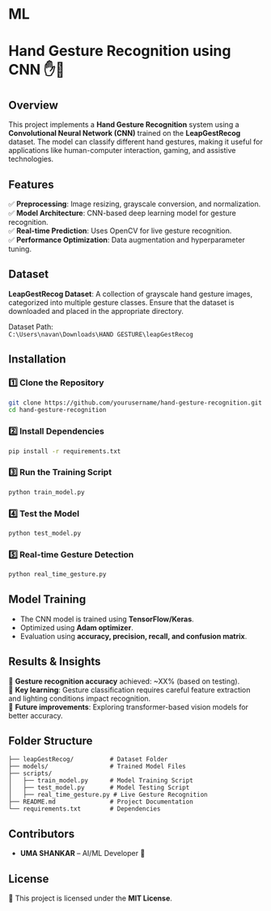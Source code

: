 # ML
# Hand Gesture Recognition using CNN ✋🤖

## Overview
This project implements a **Hand Gesture Recognition** system using a **Convolutional Neural Network (CNN)** trained on the **LeapGestRecog** dataset. The model can classify different hand gestures, making it useful for applications like human-computer interaction, gaming, and assistive technologies.

## Features
✅ **Preprocessing**: Image resizing, grayscale conversion, and normalization.  
✅ **Model Architecture**: CNN-based deep learning model for gesture recognition.  
✅ **Real-time Prediction**: Uses OpenCV for live gesture recognition.  
✅ **Performance Optimization**: Data augmentation and hyperparameter tuning.  

## Dataset
**LeapGestRecog Dataset**: A collection of grayscale hand gesture images, categorized into multiple gesture classes. Ensure that the dataset is downloaded and placed in the appropriate directory.

Dataset Path:  
`C:\Users\navan\Downloads\HAND GESTURE\leapGestRecog`

## Installation
### 1️⃣ Clone the Repository
```bash
git clone https://github.com/yourusername/hand-gesture-recognition.git
cd hand-gesture-recognition
```
### 2️⃣ Install Dependencies
```bash
pip install -r requirements.txt
```
### 3️⃣ Run the Training Script
```bash
python train_model.py
```
### 4️⃣ Test the Model
```bash
python test_model.py
```
### 5️⃣ Real-time Gesture Detection
```bash
python real_time_gesture.py
```

## Model Training
- The CNN model is trained using **TensorFlow/Keras**.
- Optimized using **Adam optimizer**.
- Evaluation using **accuracy, precision, recall, and confusion matrix**.

## Results & Insights
📌 **Gesture recognition accuracy** achieved: ~XX% (based on testing).  
📌 **Key learning**: Gesture classification requires careful feature extraction and lighting conditions impact recognition.  
📌 **Future improvements**: Exploring transformer-based vision models for better accuracy.  

## Folder Structure
```
├── leapGestRecog/          # Dataset Folder
├── models/                 # Trained Model Files
├── scripts/
│   ├── train_model.py      # Model Training Script
│   ├── test_model.py       # Model Testing Script
│   ├── real_time_gesture.py # Live Gesture Recognition
├── README.md               # Project Documentation
└── requirements.txt        # Dependencies
```

## Contributors
- **UMA SHANKAR** – AI/ML Developer 🤖

## License
📜 This project is licensed under the **MIT License**.
